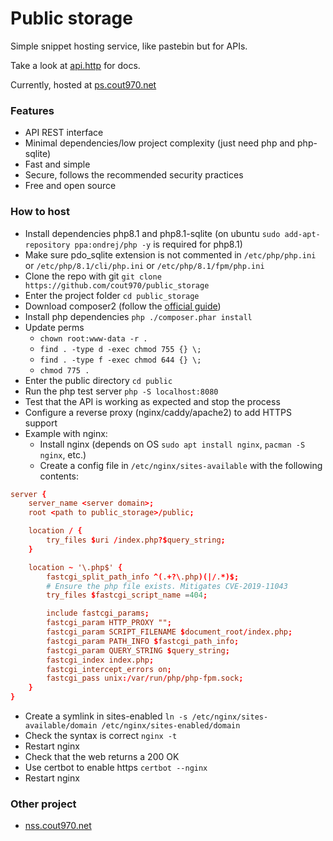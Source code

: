 # Public storage
Simple snippet hosting service, like pastebin but for APIs.

Take a look at [api.http](api.http) for docs.

Currently, hosted at [ps.cout970.net](https://ps.cout970.net)

### Features
- API REST interface
- Minimal dependencies/low project complexity (just need php and php-sqlite)
- Fast and simple
- Secure, follows the recommended security practices
- Free and open source

### How to host
- Install dependencies php8.1 and php8.1-sqlite (on ubuntu `sudo add-apt-repository ppa:ondrej/php -y` is required for php8.1)
- Make sure pdo_sqlite extension is not commented in `/etc/php/php.ini` or `/etc/php/8.1/cli/php.ini` or `/etc/php/8.1/fpm/php.ini`
- Clone the repo with git `git clone https://github.com/cout970/public_storage`
- Enter the project folder `cd public_storage`
- Download composer2 (follow the [official guide](https://getcomposer.org/download/))
- Install php dependencies `php ./composer.phar install`
- Update perms 
  - `chown root:www-data -r .` 
  - `find . -type d -exec chmod 755 {} \;`
  - `find . -type f -exec chmod 644 {} \;`
  - `chmod 775 .`
- Enter the public directory `cd public`
- Run the php test server `php -S localhost:8080`
- Test that the API is working as expected and stop the process
- Configure a reverse proxy (nginx/caddy/apache2) to add HTTPS support
- Example with nginx:
  - Install nginx (depends on OS `sudo apt install nginx`, `pacman -S nginx`, etc.)
  - Create a config file in `/etc/nginx/sites-available` with the following contents:
```conf
server {
    server_name <server domain>;
    root <path to public_storage>/public;

    location / {
        try_files $uri /index.php?$query_string;
    }

    location ~ '\.php$' {
        fastcgi_split_path_info ^(.+?\.php)(|/.*)$;
        # Ensure the php file exists. Mitigates CVE-2019-11043
        try_files $fastcgi_script_name =404;

        include fastcgi_params;
        fastcgi_param HTTP_PROXY "";
        fastcgi_param SCRIPT_FILENAME $document_root/index.php;
        fastcgi_param PATH_INFO $fastcgi_path_info;
        fastcgi_param QUERY_STRING $query_string;
        fastcgi_index index.php;
        fastcgi_intercept_errors on;
        fastcgi_pass unix:/var/run/php/php-fpm.sock;
    }
}
```
  - Create a symlink in sites-enabled `ln -s /etc/nginx/sites-available/domain /etc/nginx/sites-enabled/domain`
  - Check the syntax is correct `nginx -t`
  - Restart nginx
  - Check that the web returns a 200 OK
  - Use certbot to enable https `certbot --nginx`
  - Restart nginx

### Other project
- [nss.cout970.net](https://nss.cout970.net)